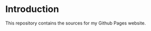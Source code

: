 <!--
  ** File Name:	README.md
  ** Author:	Aditya Ramesh
  ** Date:	04/12/2014
  ** Contact:	_@adityaramesh.com
-->

# Introduction

This repository contains the sources for my Github Pages website.
